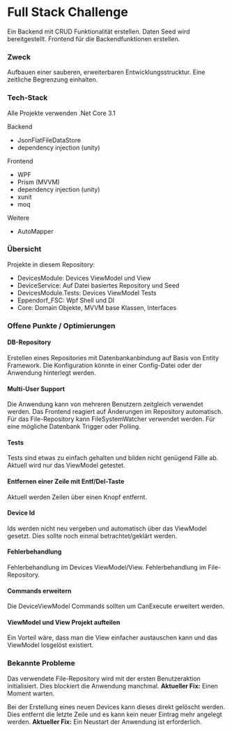 # Full Stack Challenge

Ein Backend mit CRUD Funktionalität erstellen.
Daten Seed wird bereitgestellt. 
Frontend für die Backendfunktionen erstellen. 

### Zweck
Aufbauen einer sauberen, erweiterbaren Entwicklungsstrucktur.
Eine zeitliche Begrenzung einhalten. 

### Tech-Stack

Alle Projekte verwenden .Net Core 3.1

Backend
- JsonFlatFileDataStore
- dependency injection (unity)

Frontend
- WPF
- Prism (MVVM)
- dependency injection (unity)
- xunit
- moq

Weitere
- AutoMapper

### Übersicht

Projekte in diesem Repository:
- DevicesModule: Devices ViewModel und View
- DeviceService: Auf Datei basiertes Repository und Seed
- DevicesModule.Tests: Devices ViewModel Tests
- Eppendorf_FSC: Wpf Shell und DI
- Core: Domain Objekte, MVVM base Klassen, Interfaces

### Offene Punkte / Optimierungen

#### DB-Repository
Erstellen eines Repositories mit Datenbankanbindung auf Basis von Entity Framework. Die Konfiguration könnte in einer Config-Datei oder der Anwendung hinterlegt werden.

#### Multi-User Support
Die Anwendung kann von mehreren Benutzern zeitgleich verwendet werden.
Das Frontend reagiert auf Änderungen im Repository automatisch. Für das File-Repository kann FileSystemWatcher verwendet werden. Für eine mögliche Datenbank Trigger oder Polling.

#### Tests
Tests sind etwas zu einfach gehalten und bilden nicht genügend Fälle ab. Aktuell wird nur das ViewModel getestet.

#### Entfernen einer Zeile mit Entf/Del-Taste
Aktuell werden Zeilen über einen Knopf entfernt.

#### Device Id
Ids werden nicht neu vergeben und automatisch über das ViewModel gesetzt. Dies sollte noch einmal betrachtet/geklärt werden.

#### Fehlerbehandlung
Fehlerbehandlung im Devices ViewModel/View.
Fehlerbehandlung im File-Repository.

#### Commands erweitern
Die DeviceViewModel Commands sollten um CanExecute erweitert werden.

#### ViewModel und View Projekt aufteilen
Ein Vorteil wäre, dass man die View einfacher austauschen kann und das ViewModel losgelöst existiert.

### Bekannte Probleme

Das verwendete File-Repository wird mit der ersten Benutzeraktion initialisiert. Dies blockiert die Anwendung manchmal. 
**Aktueller Fix:** Einen Moment warten.

Bei der Erstellung eines neuen Devices kann dieses direkt gelöscht werden. Dies entfernt die letzte Zeile und es kann kein neuer Eintrag mehr angelegt werden.
**Aktueller Fix:** Ein Neustart der Anwendung ist erforderlich. 


